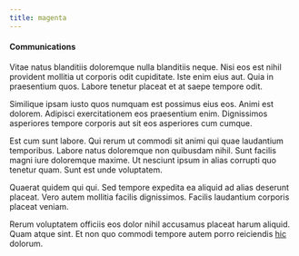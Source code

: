 ```yaml
---
title: magenta
---
```


#### Communications

Vitae natus blanditiis doloremque nulla blanditiis neque. Nisi eos est nihil provident mollitia ut corporis odit cupiditate. Iste enim eius aut. Quia in praesentium quos. Labore tenetur placeat et at saepe tempore odit.

Similique ipsam iusto quos numquam est possimus eius eos. Animi est dolorem. Adipisci exercitationem eos praesentium enim. Dignissimos asperiores tempore corporis aut sit eos asperiores cum cumque.

Est cum sunt labore. Qui rerum ut commodi sit animi qui quae laudantium temporibus. Labore natus doloremque non quibusdam nihil. Sunt facilis magni iure doloremque maxime. Ut nesciunt ipsum in alias corrupti quo tenetur quam. Sunt est unde voluptatem.

Quaerat quidem qui qui. Sed tempore expedita ea aliquid ad alias deserunt placeat. Vero autem mollitia facilis dignissimos. Facilis laudantium corporis placeat veniam.

Rerum voluptatem officiis eos dolor nihil accusamus placeat harum aliquid. Quam atque sint. Et non quo commodi tempore autem porro reiciendis [hic](/earum/et/logistical_cambridgeshire_maroon.md) dolorum.
